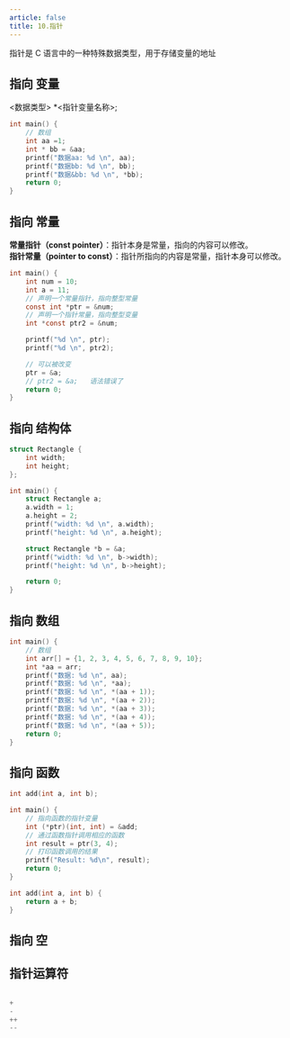 ```yaml
---
article: false
title: 10.指针
---
```

指针是 C 语言中的一种特殊数据类型，用于存储变量的地址

## 指向 变量
<数据类型> *<指针变量名称>;
```c
int main() {
    // 数组
    int aa =1;
    int * bb = &aa;
    printf("数据aa: %d \n", aa);
    printf("数据bb: %d \n", bb);
    printf("数据&bb: %d \n", *bb);
    return 0;
}
```

## 指向 常量
**常量指针（const pointer）**：指针本身是常量，指向的内容可以修改。<br>
**指针常量（pointer to const）**：指针所指向的内容是常量，指针本身可以修改。
```c
int main() {
    int num = 10;
    int a = 11;
    // 声明一个常量指针，指向整型常量
    const int *ptr = &num;
    // 声明一个指针常量，指向整型变量
    int *const ptr2 = &num;

    printf("%d \n", ptr);
    printf("%d \n", ptr2);

    // 可以被改变
    ptr = &a;
    // ptr2 = &a;   语法错误了
    return 0;
}
```
## 指向 结构体

```c
struct Rectangle {
    int width;
    int height;
};

int main() {
    struct Rectangle a;
    a.width = 1;
    a.height = 2;
    printf("width: %d \n", a.width);
    printf("height: %d \n", a.height);

    struct Rectangle *b = &a;
    printf("width: %d \n", b->width);
    printf("height: %d \n", b->height);

    return 0;
}
```

## 指向 数组
```c
int main() {
    // 数组
    int arr[] = {1, 2, 3, 4, 5, 6, 7, 8, 9, 10};
    int *aa = arr;
    printf("数据: %d \n", aa);
    printf("数据: %d \n", *aa);
    printf("数据: %d \n", *(aa + 1));
    printf("数据: %d \n", *(aa + 2));
    printf("数据: %d \n", *(aa + 3));
    printf("数据: %d \n", *(aa + 4));
    printf("数据: %d \n", *(aa + 5));
    return 0;
}
```

## 指向 函数
```c
int add(int a, int b);

int main() {
    // 指向函数的指针变量
    int (*ptr)(int, int) = &add;
    // 通过函数指针调用相应的函数
    int result = ptr(3, 4);
    // 打印函数调用的结果
    printf("Result: %d\n", result);
    return 0;
}

int add(int a, int b) {
    return a + b;
}
```


## 指向 空



## 指针运算符
```c

+
-
++
--


```












